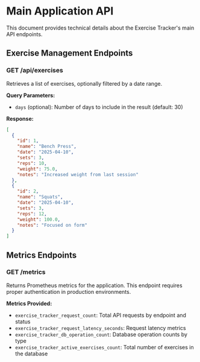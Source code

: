 # Main Application API

This document provides technical details about the Exercise Tracker's main API endpoints.

## Exercise Management Endpoints

### GET /api/exercises

Retrieves a list of exercises, optionally filtered by a date range.

**Query Parameters:**
- `days` (optional): Number of days to include in the result (default: 30)

**Response:**
```json
[
  {
    "id": 1,
    "name": "Bench Press",
    "date": "2025-04-10",
    "sets": 3,
    "reps": 10,
    "weight": 75.0,
    "notes": "Increased weight from last session"
  },
  {
    "id": 2,
    "name": "Squats",
    "date": "2025-04-10",
    "sets": 3,
    "reps": 12,
    "weight": 100.0,
    "notes": "Focused on form"
  }
]
```

## Metrics Endpoints

### GET /metrics

Returns Prometheus metrics for the application. This endpoint requires proper authentication in production environments.

**Metrics Provided:**
- `exercise_tracker_request_count`: Total API requests by endpoint and status
- `exercise_tracker_request_latency_seconds`: Request latency metrics
- `exercise_tracker_db_operation_count`: Database operation counts by type
- `exercise_tracker_active_exercises_count`: Total number of exercises in the database